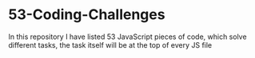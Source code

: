 # 53-Coding-Challenges

In this repository I have listed 53 JavaScript pieces of code, which solve different tasks, the task itself will be at the top of every JS file
